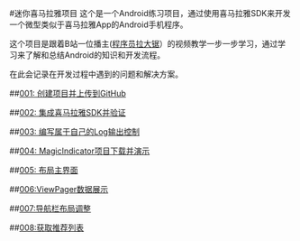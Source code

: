 #迷你喜马拉雅项目
这个是一个Android练习项目，通过使用喜马拉雅SDK来开发一个微型类似于喜马拉雅App的Android手机程序。

这个项目是跟着B站一位播主([程序员拉大锯](https://space.bilibili.com/44272436/)）的视频教学一步一步学习，通过学习来了解和总结Android的知识和开发流程。

在此会记录在开发过程中遇到的问题和解决方案。

##[001: 创建项目并上传到GitHub](./doc/001-CreateProjectAndUploadToGitHub.md)

##[002: 集成喜马拉雅SDK并验证](./doc/002-IntegrateSDKAndVerify.md)

##[003: 编写属于自己的Log输出控制](./doc/003-LogUtil.md)

##[004: MagicIndicator项目下载并演示](./doc/004-MagicIndicatorDemo.md)

##[005: 布局主界面](./doc/005-MainActivityLayoout.md)

##[006:ViewPager数据展示](./doc/006-ViewPagerDataDisplay.md)

##[007:导航栏布局调整](./doc/007-NavigationAdjust.md)

##[008:获取推荐列表](./doc/008-RetrieveRecommendData.md)